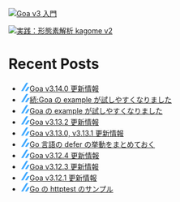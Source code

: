 [![Goa v3 入門](https://user-images.githubusercontent.com/4232165/99132515-db697b00-2659-11eb-8dae-05b549bcba90.png)](https://zenn.dev/ikawaha/books/goa-design-v3)

[![実践：形態素解析 kagome v2](https://user-images.githubusercontent.com/4232165/102152682-e281e400-3eb8-11eb-91f7-13e08a8977d9.png)](https://zenn.dev/ikawaha/books/kagome-v2-japanese-tokenizer)

# Recent Posts

<!--[START github.com/ikawaha/feedsnippet]--><!--[2023-11-05T00:19:00Z]-->
* ![](./icon/zenn.png)[Goa v3.14.0 更新情報](https://zenn.dev/ikawaha/articles/20231104-aeb8e68a07f3a1)
* ![](./icon/zenn.png)[続:Goa の example が試しやすくなりました](https://zenn.dev/ikawaha/articles/20231026-26b8fba56c35e9)
* ![](./icon/zenn.png)[Goa の example が試しやすくなりました](https://zenn.dev/ikawaha/articles/20231021-d6b4a05ae1948b)
* ![](./icon/zenn.png)[Goa v3.13.2 更新情報](https://zenn.dev/ikawaha/articles/20231004-ebb3f3fc0842ea)
* ![](./icon/zenn.png)[Goa v3.13.0, v3.13.1 更新情報](https://zenn.dev/ikawaha/articles/20230912-7ac657e561814f)
* ![](./icon/zenn.png)[Go 言語の defer の挙動をまとめておく](https://zenn.dev/ikawaha/articles/20230820-fcae76bc205341)
* ![](./icon/zenn.png)[Goa v3.12.4 更新情報](https://zenn.dev/ikawaha/articles/20230820-a86c0c7de4e461)
* ![](./icon/zenn.png)[Goa v3.12.3 更新情報](https://zenn.dev/ikawaha/articles/20230729-ee6cc1f4c2a34f)
* ![](./icon/zenn.png)[Goa v3.12.1 更新情報](https://zenn.dev/ikawaha/articles/20230723-1a4228a6f6eeae)
* ![](./icon/zenn.png)[Go の httptest のサンプル](https://zenn.dev/ikawaha/articles/hatena-20150413-101341)
<!--[END github.com/ikawaha/feedsnippet]-->

